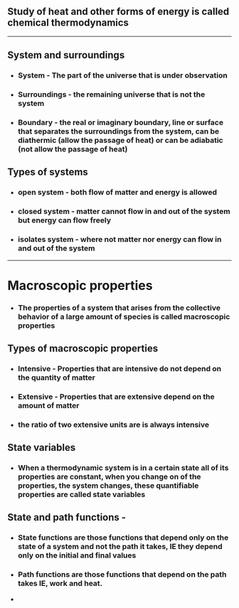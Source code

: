 ## Study of heat and other forms of energy is called chemical thermodynamics
---
## System and surroundings
- ### System - The part of the universe that is under observation
- ###  Surroundings - the remaining universe that is not the system
- ### Boundary - the real or imaginary boundary, line or surface that separates the surroundings from the system, can be diathermic (allow the passage of heat) or can be adiabatic (not allow the passage of heat)

## Types of systems
- ### open system - both flow of matter and energy is allowed
- ### closed system - matter cannot flow in and out of the system but energy can flow freely
- ### isolates system - where not matter nor energy can flow in and out of the system

---
# Macroscopic properties
- ### The properties of a system that arises from the collective behavior of a large amount of species is called macroscopic properties
## Types of macroscopic properties
- ### Intensive - Properties that are intensive do not depend on the quantity of matter
- ### Extensive - Properties that are extensive depend on the amount of matter
- ### the ratio of two extensive units are is always intensive
## State variables
- ### When a thermodynamic system is in a certain state all of its properties are constant, when you change on of the properties, the system changes, these quantifiable properties are called state variables
## State and path functions - 
- ### State functions are those functions that depend only on the state of a system and not the path it takes, IE  they depend only on the initial and final values
- ### Path functions are those functions that depend on the path takes IE, work and heat.
- 
